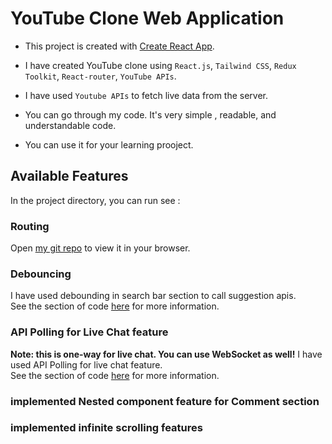 # YouTube Clone Web Application

- This project is created with [Create React App](https://github.com/facebook/create-react-app).

- I have created YouTube clone using `React.js`, `Tailwind CSS`, `Redux Toolkit`, `React-router`, `YouTube APIs`.
- I have used `Youtube APIs` to fetch live data from the server. 
- You can go through my code. It's very simple , readable, and understandable  code.
- You can use it for your learning prooject.

## Available Features

In the project directory, you can run see :

### Routing

Open [my git repo](https://github.com/Ashu-tech07/My-YouTube) to view it in your browser.

### Debouncing

I have used debounding in search bar section to call suggestion apis.\
See the section of code [here](https://github.com/Ashu-tech07/My-YouTube/blob/main/src/components/Header.js) for more information.

### API Polling for Live Chat feature

**Note: this is one-way for live chat. You can use WebSocket as well!**
I have used API Polling for live chat feature.\
See the section of code [here](https://github.com/Ashu-tech07/My-YouTube/blob/main/src/components/LiveChat.js) for more information.


### implemented Nested component feature for Comment section

### implemented infinite scrolling features





